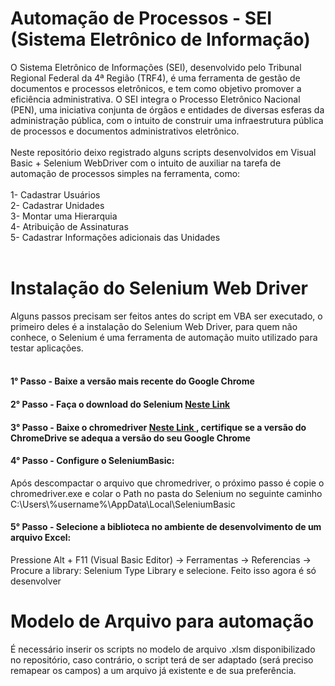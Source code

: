 # Automação de Processos - SEI (Sistema Eletrônico de Informação)
<p> O Sistema Eletrônico de Informações (SEI), desenvolvido pelo Tribunal Regional Federal da 4ª Região (TRF4), é uma ferramenta de gestão de documentos e processos eletrônicos, e tem como objetivo promover a eficiência administrativa. O SEI integra o Processo Eletrônico Nacional (PEN), uma iniciativa conjunta de órgãos e entidades de diversas esferas da administração pública, com o intuito de construir uma infraestrutura pública de processos e documentos administrativos eletrônico.</br></br>
Neste repositório deixo registrado alguns scripts desenvolvidos em Visual Basic + Selenium WebDriver com o intuito de auxiliar na tarefa de automação de processos simples na ferramenta, como: </br></br>
1- Cadastrar Usuários</br>
2- Cadastrar Unidades</br>
3- Montar uma Hierarquia</br>
4- Atribuição de Assinaturas</br>
5- Cadastrar Informações adicionais das Unidades</br></br>
</p>

# Instalação do Selenium Web Driver
<div> Alguns passos precisam ser feitos antes do script em VBA ser executado, o primeiro deles é a instalação do Selenium Web Driver, para quem não conhece, o Selenium é uma ferramenta de automação muito utilizado para testar aplicações.</br></br>
<h4> 1° Passo - Baixe a versão mais recente do Google Chrome</h4>
<h4> 2° Passo - Faça o download do Selenium <a href='https://github.com/florentbr/SeleniumBasic/releases/download/v2.0.9.0/SeleniumBasic-2.0.9.0.exe'> Neste Link </a> </h4>
<h4> 3° Passo - Baixe o chromedriver <a href='https://sites.google.com/a/chromium.org/chromedriver/downloads'> Neste Link </a>, certifique se a versão do ChromeDrive se adequa a versão do seu Google Chrome </h4>
<h4> 4° Passo - Configure o SeleniumBasic:</h4> 
<p>Após descompactar o arquivo que chromedriver, o próximo passo é copie o chromedriver.exe e colar o Path no pasta do Selenium no seguinte caminho C:\Users\%username%\AppData\Local\SeleniumBasic </p> 

<h4> 5° Passo - Selecione a biblioteca no ambiente de desenvolvimento de um arquivo Excel:</h4>
<p>Pressione Alt + F11 (Visual Basic Editor) -> Ferramentas -> Referencias -> Procure a library: Selenium Type Library e selecione. Feito isso agora é só desenvolver </p>

</div>

# Modelo de Arquivo para automação
<div> É necessário inserir os scripts no modelo de arquivo .xlsm disponibilizado no repositório, caso contrário, o script terá de ser adaptado (será preciso remapear os campos) a um arquivo já existente e de sua preferência. 
  
</div>
